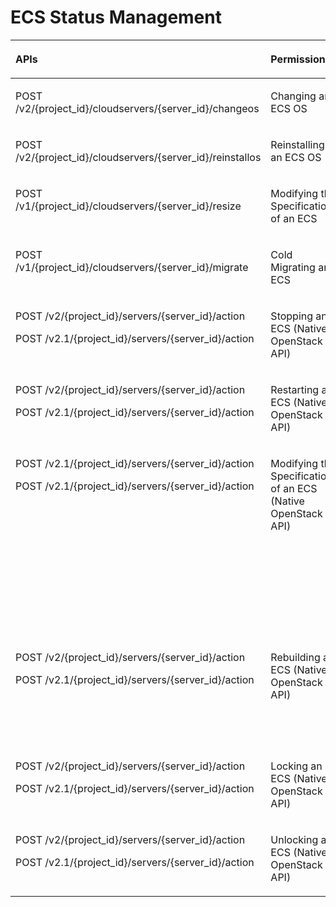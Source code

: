 # ECS Status Management<a name="EN-US_TOPIC_0103071511"></a>

<a name="table12570457816"></a>
<table><thead align="left"><tr id="row2025712451682"><th class="cellrowborder" valign="top" width="38.02816901408451%" id="mcps1.1.4.1.1"><p id="p72571745883"><a name="p72571745883"></a><a name="p72571745883"></a>APIs</p>
</th>
<th class="cellrowborder" valign="top" width="26.760563380281692%" id="mcps1.1.4.1.2"><p id="p10605125713535"><a name="p10605125713535"></a><a name="p10605125713535"></a>Permissions</p>
</th>
<th class="cellrowborder" valign="top" width="35.21126760563381%" id="mcps1.1.4.1.3"><p id="p162571745883"><a name="p162571745883"></a><a name="p162571745883"></a>Actions</p>
</th>
</tr>
</thead>
<tbody><tr id="row43301239171419"><td class="cellrowborder" valign="top" width="38.02816901408451%" headers="mcps1.1.4.1.1 "><p id="p1478183141917"><a name="p1478183141917"></a><a name="p1478183141917"></a>POST /v2/{project_id}/cloudservers/{server_id}/changeos</p>
</td>
<td class="cellrowborder" valign="top" width="26.760563380281692%" headers="mcps1.1.4.1.2 "><p id="p4183378205559"><a name="p4183378205559"></a><a name="p4183378205559"></a>Changing an ECS OS</p>
</td>
<td class="cellrowborder" valign="top" width="35.21126760563381%" headers="mcps1.1.4.1.3 "><a name="ul747812371910"></a><a name="ul747812371910"></a><ul id="ul747812371910"><li>ecs:cloudServers:changeOS</li></ul>
</td>
</tr>
<tr id="row1225714451388"><td class="cellrowborder" valign="top" width="38.02816901408451%" headers="mcps1.1.4.1.1 "><p id="p54781035190"><a name="p54781035190"></a><a name="p54781035190"></a>POST /v2/{project_id}/cloudservers/{server_id}/reinstallos</p>
</td>
<td class="cellrowborder" valign="top" width="26.760563380281692%" headers="mcps1.1.4.1.2 "><p id="p1993921813394"><a name="p1993921813394"></a><a name="p1993921813394"></a>Reinstalling an ECS OS</p>
</td>
<td class="cellrowborder" valign="top" width="35.21126760563381%" headers="mcps1.1.4.1.3 "><a name="ul047811315199"></a><a name="ul047811315199"></a><ul id="ul047811315199"><li>ecs:cloudServers:rebuild</li></ul>
</td>
</tr>
<tr id="row113711517144014"><td class="cellrowborder" valign="top" width="38.02816901408451%" headers="mcps1.1.4.1.1 "><p id="p204781139197"><a name="p204781139197"></a><a name="p204781139197"></a>POST /v1/{project_id}/cloudservers/{server_id}/resize</p>
</td>
<td class="cellrowborder" valign="top" width="26.760563380281692%" headers="mcps1.1.4.1.2 "><p id="p1686224415113"><a name="p1686224415113"></a><a name="p1686224415113"></a>Modifying the Specifications of an ECS</p>
</td>
<td class="cellrowborder" valign="top" width="35.21126760563381%" headers="mcps1.1.4.1.3 "><a name="ul194781331914"></a><a name="ul194781331914"></a><ul id="ul194781331914"><li>ecs:cloudServers:resize</li></ul>
</td>
</tr>
<tr id="row12332174073420"><td class="cellrowborder" valign="top" width="38.02816901408451%" headers="mcps1.1.4.1.1 "><p id="p1497201991811"><a name="p1497201991811"></a><a name="p1497201991811"></a>POST /v1/{project_id}/cloudservers/{server_id}/migrate</p>
</td>
<td class="cellrowborder" valign="top" width="26.760563380281692%" headers="mcps1.1.4.1.2 "><p id="p17497171917188"><a name="p17497171917188"></a><a name="p17497171917188"></a>Cold Migrating an ECS</p>
</td>
<td class="cellrowborder" valign="top" width="35.21126760563381%" headers="mcps1.1.4.1.3 "><a name="ul42841353172214"></a><a name="ul42841353172214"></a><ul id="ul42841353172214"><li>ecs:cloudServers:migrate</li></ul>
</td>
</tr>
<tr id="row52571745582"><td class="cellrowborder" valign="top" width="38.02816901408451%" headers="mcps1.1.4.1.1 "><p id="p1971991132919"><a name="p1971991132919"></a><a name="p1971991132919"></a>POST /v2/{project_id}/servers/{server_id}/action</p>
<p id="p032112243919"><a name="p032112243919"></a><a name="p032112243919"></a>POST /v2.1/{project_id}/servers/{server_id}/action</p>
</td>
<td class="cellrowborder" valign="top" width="26.760563380281692%" headers="mcps1.1.4.1.2 "><p id="p76061457195316"><a name="p76061457195316"></a><a name="p76061457195316"></a>Stopping an ECS (Native OpenStack API)</p>
</td>
<td class="cellrowborder" valign="top" width="35.21126760563381%" headers="mcps1.1.4.1.3 "><a name="ul632116243917"></a><a name="ul632116243917"></a><ul id="ul632116243917"><li>ecs:servers:stop</li><li>ecs:servers:get</li></ul>
</td>
</tr>
<tr id="row172571445985"><td class="cellrowborder" valign="top" width="38.02816901408451%" headers="mcps1.1.4.1.1 "><p id="p152512210291"><a name="p152512210291"></a><a name="p152512210291"></a>POST /v2/{project_id}/servers/{server_id}/action</p>
<p id="p19321824193"><a name="p19321824193"></a><a name="p19321824193"></a>POST /v2.1/{project_id}/servers/{server_id}/action</p>
</td>
<td class="cellrowborder" valign="top" width="26.760563380281692%" headers="mcps1.1.4.1.2 "><p id="p860675714535"><a name="p860675714535"></a><a name="p860675714535"></a>Restarting an ECS (Native OpenStack API)</p>
</td>
<td class="cellrowborder" valign="top" width="35.21126760563381%" headers="mcps1.1.4.1.3 "><a name="ul1332192415914"></a><a name="ul1332192415914"></a><ul id="ul1332192415914"><li>ecs:servers:reboot</li><li>ecs:servers:get</li></ul>
</td>
</tr>
<tr id="row1525717451489"><td class="cellrowborder" valign="top" width="38.02816901408451%" headers="mcps1.1.4.1.1 "><p id="p19809103313297"><a name="p19809103313297"></a><a name="p19809103313297"></a>POST /v2.1/{project_id}/servers/{server_id}/action</p>
<p id="p032110243914"><a name="p032110243914"></a><a name="p032110243914"></a>POST /v2.1/{project_id}/servers/{server_id}/action</p>
</td>
<td class="cellrowborder" valign="top" width="26.760563380281692%" headers="mcps1.1.4.1.2 "><p id="p186061757165319"><a name="p186061757165319"></a><a name="p186061757165319"></a>Modifying the Specifications of an ECS (Native OpenStack API)</p>
</td>
<td class="cellrowborder" valign="top" width="35.21126760563381%" headers="mcps1.1.4.1.3 "><a name="ul1632115247916"></a><a name="ul1632115247916"></a><ul id="ul1632115247916"><li>ecs:servers:resize</li><li>ecs:servers:get</li></ul>
<a name="ul13212241396"></a><a name="ul13212241396"></a><ul id="ul13212241396"><li>evs:volumes:list</li><li>evs:volumes:create</li><li>evs:volumes:get</li><li>evs:volumes:attach</li><li>evs:volumes:detach</li><li>evs:volumes:manage</li></ul>
<a name="ul193211124399"></a><a name="ul193211124399"></a><ul id="ul193211124399"><li>vpc:ports:get</li><li>vpc:ports:update</li><li>vpc:ports:create</li><li>vpc:ports:delete</li></ul>
</td>
</tr>
<tr id="row48081934497"><td class="cellrowborder" valign="top" width="38.02816901408451%" headers="mcps1.1.4.1.1 "><p id="p45019471894"><a name="p45019471894"></a><a name="p45019471894"></a>POST /v2/{project_id}/servers/{server_id}/action</p>
<p id="p11181391309"><a name="p11181391309"></a><a name="p11181391309"></a>POST /v2.1/{project_id}/servers/{server_id}/action</p>
</td>
<td class="cellrowborder" valign="top" width="26.760563380281692%" headers="mcps1.1.4.1.2 "><p id="p6606557155319"><a name="p6606557155319"></a><a name="p6606557155319"></a>Rebuilding an ECS (Native OpenStack API)</p>
</td>
<td class="cellrowborder" valign="top" width="35.21126760563381%" headers="mcps1.1.4.1.3 "><a name="ul550124712916"></a><a name="ul550124712916"></a><ul id="ul550124712916"><li>ecs:servers:rebuild</li><li>ecs:servers:get</li><li>ecs:servers:update</li></ul>
<a name="ul9507479910"></a><a name="ul9507479910"></a><ul id="ul9507479910"><li>ims:images:get</li><li>ims:images:list</li><li>ims:images:update</li></ul>
</td>
</tr>
<tr id="row19808934597"><td class="cellrowborder" valign="top" width="38.02816901408451%" headers="mcps1.1.4.1.1 "><p id="p1550144717916"><a name="p1550144717916"></a><a name="p1550144717916"></a>POST /v2/{project_id}/servers/{server_id}/action</p>
<p id="p16597019203015"><a name="p16597019203015"></a><a name="p16597019203015"></a>POST /v2.1/{project_id}/servers/{server_id}/action</p>
</td>
<td class="cellrowborder" valign="top" width="26.760563380281692%" headers="mcps1.1.4.1.2 "><p id="p960685795319"><a name="p960685795319"></a><a name="p960685795319"></a>Locking an ECS (Native OpenStack API)</p>
</td>
<td class="cellrowborder" valign="top" width="35.21126760563381%" headers="mcps1.1.4.1.3 "><a name="ul1850647494"></a><a name="ul1850647494"></a><ul id="ul1850647494"><li>ecs:servers:lock</li><li>ecs:servers:get</li></ul>
</td>
</tr>
<tr id="row1180814349912"><td class="cellrowborder" valign="top" width="38.02816901408451%" headers="mcps1.1.4.1.1 "><p id="p550164716914"><a name="p550164716914"></a><a name="p550164716914"></a>POST /v2/{project_id}/servers/{server_id}/action</p>
<p id="p3361132313017"><a name="p3361132313017"></a><a name="p3361132313017"></a>POST /v2.1/{project_id}/servers/{server_id}/action</p>
</td>
<td class="cellrowborder" valign="top" width="26.760563380281692%" headers="mcps1.1.4.1.2 "><p id="p560645745312"><a name="p560645745312"></a><a name="p560645745312"></a>Unlocking an ECS (Native OpenStack API)</p>
</td>
<td class="cellrowborder" valign="top" width="35.21126760563381%" headers="mcps1.1.4.1.3 "><a name="ul15020472098"></a><a name="ul15020472098"></a><ul id="ul15020472098"><li>ecs:servers:unlock</li><li>ecs:servers:get</li></ul>
</td>
</tr>
</tbody>
</table>

